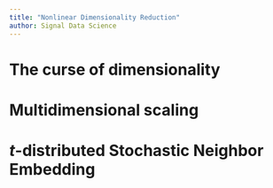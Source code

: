 ```yaml
---
title: "Nonlinear Dimensionality Reduction"
author: Signal Data Science
---
```


The curse of dimensionality
===========================

Multidimensional scaling
========================

$t$-distributed Stochastic Neighbor Embedding
=============================================

